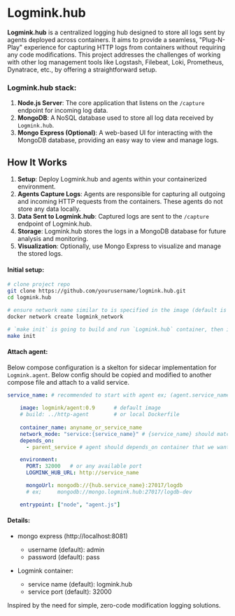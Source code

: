 # Logmink.hub

**Logmink.hub** is a centralized logging hub designed to store all logs sent by agents deployed across containers. It aims to provide a seamless, "Plug-N-Play" experience for capturing HTTP logs from containers without requiring any code modifications. This project addresses the challenges of working with other log management tools like Logstash, Filebeat, Loki, Prometheus, Dynatrace, etc., by offering a straightforward setup.

### Logmink.hub stack:
1. **Node.js Server**: The core application that listens on the `/capture` endpoint for incoming log data.
2. **MongoDB**: A NoSQL database used to store all log data received by `Logmink.hub`.
3. **Mongo Express (Optional)**: A web-based UI for interacting with the MongoDB database, providing an easy way to view and manage logs.


## How It Works
1. **Setup**: Deploy Logmink.hub and agents within your containerized environment.
2. **Agents Capture Logs**: Agents are responsible for capturing all outgoing and incoming HTTP requests from the containers. These agents do not store any data locally.
3. **Data Sent to Logmink.hub**: Captured logs are sent to the `/capture` endpoint of Logmink.hub.
4. **Storage**: Logmink.hub stores the logs in a MongoDB database for future analysis and monitoring.
5. **Visualization**: Optionally, use Mongo Express to visualize and manage the stored logs.

#### Initial setup:
  ```bash
  # clone project repo
  git clone https://github.com/yourusername/logmink.hub.git
  cd logmink.hub

  # ensure network name similar to is specified in the image (default is logmink_network)
  docker network create logmink_network

  # `make init` is going to build and run `Logmink.hub` container, then is going to build the `Logmink-agent` image only without running it since agents need to be attached to other containers as (sidecar) for listening.
  make init
  ```
#### Attach agent:

Below compose configuration is a skelton for sidecar implementation for `Logmink.agent`. Below config should be copied and modified to another compose file and attach to a valid service. 

```yml
service_name: # recommended to start with agent ex; (agent.service_name)
    
    image: logmink/agent:0.9      # default image
    # build: ../http-agent        # or local Dockerfile
    
    container_name: anyname_or_service_name
    network_mode: "service:{service_name}" # {service_name} should match the same service_name
    depends_on:
      - parent_service # agent should depends_on container that we want to capture its http traffic.

    environment:
      PORT: 32000   # or any available port
      LOGMINK_HUB_URL: http://service_name

      mongoUrl: mongodb://{hub.service_name}:27017/logdb
      # ex;     mongodb://mongo.logmink.hub:27017/logdb-dev

    entrypoint: ["node", "agent.js"]

```
#### Details:
- mongo express (http://localhost:8081)
  - username (default): admin
  - password (default): pass

- Logmink container:
  - service name (default): logmink.hub
  - service port (default): 32000

Inspired by the need for simple, zero-code modification logging solutions.
